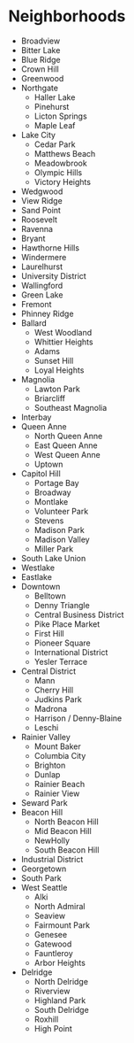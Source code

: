 # Neighborhoods

- Broadview
- Bitter Lake
- Blue Ridge
- Crown Hill
- Greenwood
- Northgate
  - Haller Lake
  - Pinehurst
  - Licton Springs
  - Maple Leaf
- Lake City
  - Cedar Park
  - Matthews Beach
  - Meadowbrook
  - Olympic Hills
  - Victory Heights
- Wedgwood
- View Ridge
- Sand Point
- Roosevelt
- Ravenna
- Bryant
- Hawthorne Hills
- Windermere
- Laurelhurst
- University District
- Wallingford
- Green Lake
- Fremont
- Phinney Ridge
- Ballard
  - West Woodland
  - Whittier Heights
  - Adams
  - Sunset Hill
  - Loyal Heights
- Magnolia
  - Lawton Park
  - Briarcliff
  - Southeast Magnolia
- Interbay
- Queen Anne
  - North Queen Anne
  - East Queen Anne
  - West Queen Anne
  - Uptown
- Capitol Hill
  - Portage Bay
  - Broadway
  - Montlake
  - Volunteer Park
  - Stevens
  - Madison Park
  - Madison Valley
  - Miller Park
- South Lake Union
- Westlake
- Eastlake
- Downtown
  - Belltown
  - Denny Triangle
  - Central Business District
  - Pike Place Market
  - First Hill
  - Pioneer Square
  - International District
  - Yesler Terrace
- Central District
  - Mann
  - Cherry Hill
  - Judkins Park
  - Madrona
  - Harrison / Denny-Blaine
  - Leschi
- Rainier Valley
  - Mount Baker
  - Columbia City
  - Brighton
  - Dunlap
  - Rainier Beach
  - Rainier View
- Seward Park
- Beacon Hill
  - North Beacon Hill
  - Mid Beacon Hill
  - NewHolly
  - South Beacon Hill
- Industrial District
- Georgetown
- South Park
- West Seattle
  - Alki
  - North Admiral
  - Seaview
  - Fairmount Park
  - Genesee
  - Gatewood
  - Fauntleroy
  - Arbor Heights
- Delridge
  - North Delridge
  - Riverview
  - Highland Park
  - South Delridge
  - Roxhill
  - High Point

